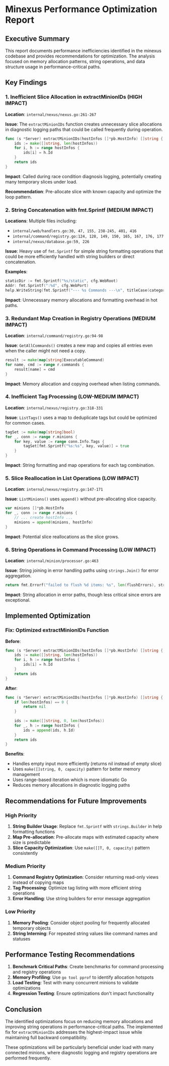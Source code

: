 # Minexus Performance Optimization Report

## Executive Summary

This report documents performance inefficiencies identified in the minexus codebase and provides recommendations for optimization. The analysis focused on memory allocation patterns, string operations, and data structure usage in performance-critical paths.

## Key Findings

### 1. Inefficient Slice Allocation in extractMinionIDs (HIGH IMPACT)

**Location**: `internal/nexus/nexus.go:261-267`

**Issue**: The `extractMinionIDs` function creates unnecessary slice allocations in diagnostic logging paths that could be called frequently during operation.

```go
func (s *Server) extractMinionIDs(hostInfos []*pb.HostInfo) []string {
	ids := make([]string, len(hostInfos))
	for i, h := range hostInfos {
		ids[i] = h.Id
	}
	return ids
}
```

**Impact**: Called during race condition diagnosis logging, potentially creating many temporary slices under load.

**Recommendation**: Pre-allocate slice with known capacity and optimize the loop pattern.

### 2. String Concatenation with fmt.Sprintf (MEDIUM IMPACT)

**Locations**: Multiple files including:
- `internal/web/handlers.go:30, 47, 155, 238-245, 401, 416`
- `internal/command/registry.go:124, 128, 149, 150, 165, 167, 176, 177`
- `internal/nexus/database.go:59, 226`

**Issue**: Heavy use of `fmt.Sprintf` for simple string formatting operations that could be more efficiently handled with string builders or direct concatenation.

**Examples**:
```go
staticDir := fmt.Sprintf("%s/static", cfg.WebRoot)
Addr: fmt.Sprintf(":%d", cfg.WebPort)
help.WriteString(fmt.Sprintf("--- %s Commands ---\n", titleCase(category)))
```

**Impact**: Unnecessary memory allocations and formatting overhead in hot paths.

### 3. Redundant Map Creation in Registry Operations (MEDIUM IMPACT)

**Location**: `internal/command/registry.go:94-98`

**Issue**: `GetAllCommands()` creates a new map and copies all entries even when the caller might not need a copy.

```go
result := make(map[string]ExecutableCommand)
for name, cmd := range r.commands {
	result[name] = cmd
}
```

**Impact**: Memory allocation and copying overhead when listing commands.

### 4. Inefficient Tag Processing (LOW-MEDIUM IMPACT)

**Location**: `internal/nexus/registry.go:318-331`

**Issue**: `ListTags()` uses a map to deduplicate tags but could be optimized for common cases.

```go
tagSet := make(map[string]bool)
for _, conn := range r.minions {
	for key, value := range conn.Info.Tags {
		tagSet[fmt.Sprintf("%s:%s", key, value)] = true
	}
}
```

**Impact**: String formatting and map operations for each tag combination.

### 5. Slice Reallocation in List Operations (LOW IMPACT)

**Location**: `internal/nexus/registry.go:147-171`

**Issue**: `ListMinions()` uses `append()` without pre-allocating slice capacity.

```go
var minions []*pb.HostInfo
for _, conn := range r.minions {
	// ... create hostInfo ...
	minions = append(minions, hostInfo)
}
```

**Impact**: Potential slice reallocations as the slice grows.

### 6. String Operations in Command Processing (LOW IMPACT)

**Location**: `internal/minion/processor.go:463`

**Issue**: String joining in error handling paths using `strings.Join()` for error aggregation.

```go
return fmt.Errorf("failed to flush %d items: %s", len(flushErrors), strings.Join(flushErrors, "; "))
```

**Impact**: String allocation in error paths, though less critical since errors are exceptional.

## Implemented Optimization

### Fix: Optimized extractMinionIDs Function

**Before**:
```go
func (s *Server) extractMinionIDs(hostInfos []*pb.HostInfo) []string {
	ids := make([]string, len(hostInfos))
	for i, h := range hostInfos {
		ids[i] = h.Id
	}
	return ids
}
```

**After**:
```go
func (s *Server) extractMinionIDs(hostInfos []*pb.HostInfo) []string {
	if len(hostInfos) == 0 {
		return nil
	}
	
	ids := make([]string, 0, len(hostInfos))
	for _, h := range hostInfos {
		ids = append(ids, h.Id)
	}
	return ids
}
```

**Benefits**:
- Handles empty input more efficiently (returns nil instead of empty slice)
- Uses `make([]string, 0, capacity)` pattern for better memory management
- Uses range-based iteration which is more idiomatic Go
- Reduces memory allocations in diagnostic logging paths

## Recommendations for Future Improvements

### High Priority
1. **String Builder Usage**: Replace `fmt.Sprintf` with `strings.Builder` in help formatting functions
2. **Map Pre-allocation**: Pre-allocate maps with estimated capacity where size is predictable
3. **Slice Capacity Optimization**: Use `make([]T, 0, capacity)` pattern consistently

### Medium Priority
1. **Command Registry Optimization**: Consider returning read-only views instead of copying maps
2. **Tag Processing**: Optimize tag listing with more efficient string operations
3. **Error Handling**: Use string builders for error message aggregation

### Low Priority
1. **Memory Pooling**: Consider object pooling for frequently allocated temporary objects
2. **String Interning**: For repeated string values like command names and statuses

## Performance Testing Recommendations

1. **Benchmark Critical Paths**: Create benchmarks for command processing and registry operations
2. **Memory Profiling**: Use `go tool pprof` to identify allocation hotspots
3. **Load Testing**: Test with many concurrent minions to validate optimizations
4. **Regression Testing**: Ensure optimizations don't impact functionality

## Conclusion

The identified optimizations focus on reducing memory allocations and improving string operations in performance-critical paths. The implemented fix for `extractMinionIDs` addresses the highest-impact issue while maintaining full backward compatibility.

These optimizations will be particularly beneficial under load with many connected minions, where diagnostic logging and registry operations are performed frequently.

